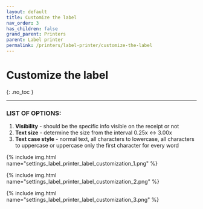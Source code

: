 ```yaml
---
layout: default
title: Customize the label
nav_order: 3
has_children: false
grand_parent: Printers
parent: Label printer
permalink: /printers/label-printer/customize-the-label
---
```


# Customize the label
{: .no_toc }

---

### LIST OF OPTIONS:
1. **Visibility** - should be the specific info visible on the receipt or not
1. **Text size** - determine the size from the interval 0.25x <-> 3.00x
1. **Text case style** - normal text, all characters to lowercase, all characters to uppercase or uppercase only the first character for every word

{% include img.html name="settings_label_printer_label_customization_1.png" %}

{% include img.html name="settings_label_printer_label_customization_2.png" %}

{% include img.html name="settings_label_printer_label_customization_3.png" %}